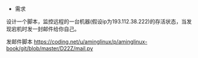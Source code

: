 - 需求

设计一个脚本，监控远程的一台机器(假设ip为193.112.38.222)的存活状态，当发现宕机时发一封邮件给你自己。

 发邮件脚本 https://coding.net/u/aminglinux/p/aminglinux-book/git/blob/master/D22Z/mail.py
